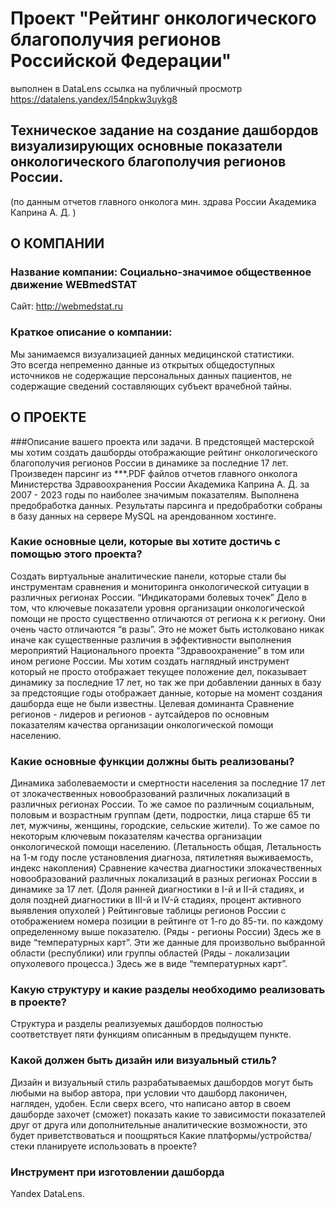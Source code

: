 # Проект "Рейтинг онкологического благополучия регионов Российской Федерации" 
выполнен в DataLens ссылка на публичный просмотр
https://datalens.yandex/l54npkw3uykg8

## Техническое задание на создание дашбордов визуализирующих основные показатели онкологического благополучия регионов России. 
(по данным отчетов главного онколога мин. здрава России Академика Каприна А. Д. )
## О КОМПАНИИ
### Название компании: Социально-значимое общественное движение WEBmedSTAT
Сайт: http://webmedstat.ru 
### Краткое описание о компании: 
Мы занимаемся визуализацией данных медицинской статистики.  
Это всегда непременно данные из открытых общедоступных источников не содержащие персональных данных пациентов,
не содержащие сведений составляющих субъект врачебной тайны.
## О ПРОЕКТЕ
###Описание вашего проекта или задачи.
В предстоящей мастерской мы хотим создать дашборды отображающие рейтинг онкологического благополучия регионов России в динамике за последние 17 лет. Произведен парсинг из ***.PDF файлов отчетов главного онколога Министерства Здравоохранения России Академика Каприна А. Д. за 2007 - 2023 годы по наиболее значимым показателям. Выполнена предобработка данных. Результаты парсинга и предобработки собраны в базу данных на сервере MySQL на арендованном хостинге. 
### Какие основные цели, которые вы хотите достичь с помощью этого проекта? 
Создать виртуальные аналитические панели, которые стали бы инструментам сравнения и мониторинга онкологической ситуации  в различных регионах России. “Индикаторами болевых точек” Дело в том, что ключевые показатели уровня организации онкологической помощи не просто существенно отличаются от региона к к региону. Они очень часто отличаются “в разы”. Это не может быть истолковано никак иначе как существенные различия в эффективности выполнения мероприятий Национального проекта “Здравоохранение” в том или ином регионе России.  Мы хотим создать наглядный инструмент который не просто отображает текущее положение дел, показывает динамику за последние 17 лет, но так же при добавлении данных в базу   за предстоящие годы отображает данные, которые на момент создания дашборда еще не были известны. Целевая доминанта Сравнение регионов - лидеров и регионов - аутсайдеров по основным показателям качества организации онкологической помощи населению. 
### Какие основные функции должны быть реализованы? 
Динамика заболеваемости и смертности населения за последние 17 лет от злокачественных новообразований различных локализаций в различных регионах России.
То же самое по  различным социальным, половым и возрастным группам (дети, подростки, лица старше 65 ти лет, мужчины, женщины, городские, сельские жители).
То же самое по некоторым ключевым показателям качества организации онкологической помощи населению. (Летальность общая, Летальность на 1-м году после установления диагноза, пятилетняя выживаемость, индекс накопления)
Сравнение качества диагностики злокачественных новообразований различных локализаций в разных регионах России в динамике за 17 лет. (Доля ранней диагностики в I-й и  II-й стадиях, и доля поздней диагностики в III-й и IV-й стадиях, процент активного выявления опухолей )
Рейтинговые таблицы регионов России с отображением номера позиции в рейтинге от 1-го до 85-ти. по каждому определенному выше показателю. (Ряды - регионы России)  Здесь же  в виде “температурных карт”.  Эти же данные для произвольно выбранной области (республики) или группы областей (Ряды - локализации опухолевого процесса.) Здесь же  в виде “температурных карт”.
### Какую структуру и какие разделы необходимо реализовать в проекте?
Структура и разделы  реализуемых дашбордов полностью соответствует пяти функциям описанным в предыдущем пункте. 
### Какой должен быть дизайн или визуальный стиль?
Дизайн и визуальный стиль разрабатываемых дашбордов могут быть любыми на выбор автора, при условии что дашборд лаконичен, нагляден, удобен.  Если сверх всего, что написано автор в своем дашборде захочет (сможет) показать какие то зависимости показателей друг от друга  или дополнительные аналитические возможности, это будет приветствоваться и поощряться
Какие платформы/устройства/стеки планируете использовать в проекте?
### Инструмент при изготовлении дашборда
Yandex DataLens.


